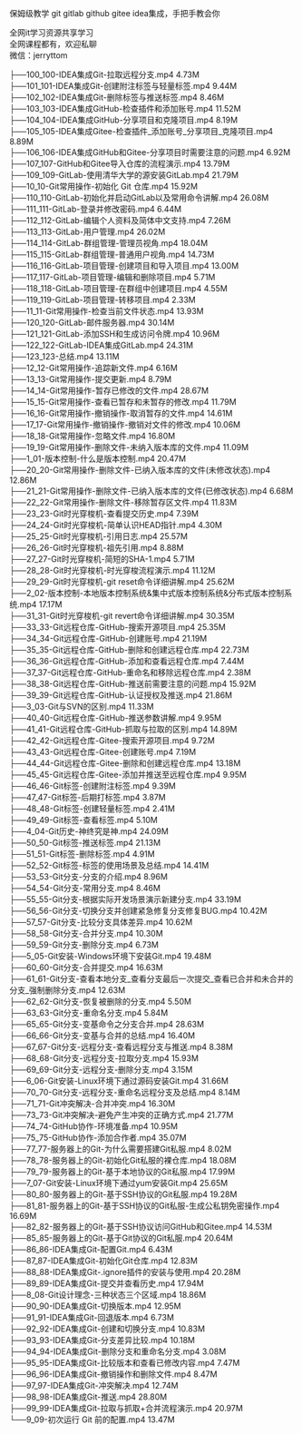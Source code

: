 保姆级教学 git gitlab github gitee idea集成，手把手教会你

全网it学习资源共享学习<br>全网课程都有，欢迎私聊<br>微信：jerryttom<br>

├──100_100-IDEA集成Git-拉取远程分支.mp4 4.73M<br> ├──101_101-IDEA集成Git-创建附注标签与轻量标签.mp4 9.44M<br> ├──102_102-IDEA集成Git-删除标签与推送标签.mp4 8.46M<br> ├──103_103-IDEA集成GitHub-检查插件和添加账号.mp4 11.52M<br> ├──104_104-IDEA集成GitHub-分享项目和克隆项目.mp4 8.19M<br> ├──105_105-IDEA集成Gitee-检查插件_添加账号_分享项目_克隆项目.mp4 8.89M<br> ├──106_106-IDEA集成GitHub和Gitee-分享项目时需要注意的问题.mp4 6.92M<br> ├──107_107-GitHub和Gitee导入仓库的流程演示.mp4 13.79M<br> ├──109_109-GitLab-使用清华大学的源安装GitLab.mp4 21.79M<br> ├──10_10-Git常用操作-初始化 Git 仓库.mp4 15.92M<br> ├──110_110-GitLab-初始化并启动GitLab以及常用命令讲解.mp4 26.08M<br> ├──111_111-GitLab-登录并修改密码.mp4 6.44M<br> ├──112_112-GitLab-编辑个人资料及简体中文支持.mp4 7.26M<br> ├──113_113-GitLab-用户管理.mp4 26.02M<br> ├──114_114-GitLab-群组管理-管理员视角.mp4 18.04M<br> ├──115_115-GitLab-群组管理-普通用户视角.mp4 14.73M<br> ├──116_116-GitLab-项目管理-创建项目和导入项目.mp4 13.00M<br> ├──117_117-GitLab-项目管理-编辑和删除项目.mp4 5.71M<br> ├──118_118-GitLab-项目管理-在群组中创建项目.mp4 4.55M<br> ├──119_119-GitLab-项目管理-转移项目.mp4 2.33M<br> ├──11_11-Git常用操作-检查当前文件状态.mp4 13.93M<br> ├──120_120-GitLab-邮件服务器.mp4 30.14M<br> ├──121_121-GitLab-添加SSH和生成访问令牌.mp4 10.96M<br> ├──122_122-GitLab-IDEA集成GitLab.mp4 24.31M<br> ├──123_123-总结.mp4 13.11M<br> ├──12_12-Git常用操作-追踪新文件.mp4 6.16M<br> ├──13_13-Git常用操作-提交更新.mp4 8.79M<br> ├──14_14-Git常用操作-暂存已修改的文件.mp4 28.67M<br> ├──15_15-Git常用操作-查看已暂存和未暂存的修改.mp4 11.79M<br> ├──16_16-Git常用操作-撤销操作-取消暂存的文件.mp4 14.61M<br> ├──17_17-Git常用操作-撤销操作-撤销对文件的修改.mp4 10.06M<br> ├──18_18-Git常用操作-忽略文件.mp4 16.80M<br> ├──19_19-Git常用操作-删除文件-未纳入版本库的文件.mp4 11.09M<br> ├──1_01-版本控制-什么是版本控制.mp4 20.47M<br> ├──20_20-Git常用操作-删除文件-已纳入版本库的文件(未修改状态).mp4 12.86M<br> ├──21_21-Git常用操作-删除文件-已纳入版本库的文件(已修改状态).mp4 6.68M<br> ├──22_22-Git常用操作-删除文件-移除暂存区文件.mp4 11.83M<br> ├──23_23-Git时光穿梭机-查看提交历史.mp4 7.39M<br> ├──24_24-Git时光穿梭机-简单认识HEAD指针.mp4 4.30M<br> ├──25_25-Git时光穿梭机-引用日志.mp4 25.57M<br> ├──26_26-Git时光穿梭机-祖先引用.mp4 8.88M<br> ├──27_27-Git时光穿梭机-简短的SHA-1.mp4 5.71M<br> ├──28_28-Git时光穿梭机-时光穿梭流程演示.mp4 11.12M<br> ├──29_29-Git时光穿梭机-git reset命令详细讲解.mp4 25.62M<br> ├──2_02-版本控制-本地版本控制系统&amp;集中式版本控制系统&amp;分布式版本控制系统.mp4 17.17M<br> ├──31_31-Git时光穿梭机-git revert命令详细讲解.mp4 30.35M<br> ├──33_33-Git远程仓库-GitHub-搜索开源项目.mp4 25.35M<br> ├──34_34-Git远程仓库-GitHub-创建账号.mp4 21.19M<br> ├──35_35-Git远程仓库-GitHub-删除和创建远程仓库.mp4 22.73M<br> ├──36_36-Git远程仓库-GitHub-添加和查看远程仓库.mp4 7.44M<br> ├──37_37-Git远程仓库-GitHub-重命名和移除远程仓库.mp4 2.38M<br> ├──38_38-Git远程仓库-GitHub-推送前需要注意的问题.mp4 15.92M<br> ├──39_39-Git远程仓库-GitHub-认证授权及推送.mp4 21.86M<br> ├──3_03-Git与SVN的区别.mp4 11.33M<br> ├──40_40-Git远程仓库-GitHub-推送参数讲解.mp4 9.95M<br> ├──41_41-Git远程仓库-GitHub-抓取与拉取的区别.mp4 14.89M<br> ├──42_42-Git远程仓库-Gitee-搜索开源项目.mp4 9.72M<br> ├──43_43-Git远程仓库-Gitee-创建账号.mp4 7.19M<br> ├──44_44-Git远程仓库-Gitee-删除和创建远程仓库.mp4 13.18M<br> ├──45_45-Git远程仓库-Gitee-添加并推送至远程仓库.mp4 9.95M<br> ├──46_46-Git标签-创建附注标签.mp4 9.39M<br> ├──47_47-Git标签-后期打标签.mp4 3.87M<br> ├──48_48-Git标签-创建轻量标签.mp4 2.41M<br> ├──49_49-Git标签-查看标签.mp4 5.10M<br> ├──4_04-Git历史-神终究是神.mp4 24.09M<br> ├──50_50-Git标签-推送标签.mp4 21.13M<br> ├──51_51-Git标签-删除标签.mp4 4.91M<br> ├──52_52-Git标签-标签的使用场景及总结.mp4 14.41M<br> ├──53_53-Git分支-分支的介绍.mp4 8.96M<br> ├──54_54-Git分支-常用分支.mp4 8.46M<br> ├──55_55-Git分支-根据实际开发场景演示新建分支.mp4 33.19M<br> ├──56_56-Git分支-切换分支并创建紧急修复分支修复BUG.mp4 10.42M<br> ├──57_57-Git分支-比较分支具体差异.mp4 10.62M<br> ├──58_58-Git分支-合并分支.mp4 10.30M<br> ├──59_59-Git分支-删除分支.mp4 6.73M<br> ├──5_05-Git安装-Windows环境下安装Git.mp4 19.48M<br> ├──60_60-Git分支-合并提交.mp4 16.63M<br> ├──61_61-Git分支-查看本地分支_查看分支最后一次提交_查看已合并和未合并的分支_强制删除分支.mp4 12.63M<br> ├──62_62-Git分支-恢复被删除的分支.mp4 5.50M<br> ├──63_63-Git分支-重命名分支.mp4 5.84M<br> ├──65_65-Git分支-变基命令之分支合并.mp4 28.63M<br> ├──66_66-Git分支-变基与合并的总结.mp4 16.40M<br> ├──67_67-Git分支-远程分支-查看远程分支与推送.mp4 8.38M<br> ├──68_68-Git分支-远程分支-拉取分支.mp4 15.93M<br> ├──69_69-Git分支-远程分支-删除分支.mp4 3.15M<br> ├──6_06-Git安装-Linux环境下通过源码安装Git.mp4 31.66M<br> ├──70_70-Git分支-远程分支-重命名远程分支及总结.mp4 8.14M<br> ├──71_71-Git冲突解决-合并冲突.mp4 16.30M<br> ├──73_73-Git冲突解决-避免产生冲突的正确方式.mp4 21.77M<br> ├──74_74-GitHub协作-环境准备.mp4 10.95M<br> ├──75_75-GitHub协作-添加合作者.mp4 35.07M<br> ├──77_77-服务器上的Git-为什么需要搭建Git私服.mp4 8.02M<br> ├──78_78-服务器上的Git-初始化Git私服的裸仓库.mp4 18.08M<br> ├──79_79-服务器上的Git-基于本地协议的Git私服.mp4 17.99M<br> ├──7_07-Git安装-Linux环境下通过yum安装Git.mp4 25.65M<br> ├──80_80-服务器上的Git-基于SSH协议的Git私服.mp4 19.28M<br> ├──81_81-服务器上的Git-基于SSH协议的Git私服-生成公私钥免密操作.mp4 16.69M<br> ├──82_82-服务器上的Git-基于SSH协议访问GitHub和Gitee.mp4 14.53M<br> ├──85_85-服务器上的Git-基于Git协议的Git私服.mp4 20.64M<br> ├──86_86-IDEA集成Git-配置Git.mp4 6.43M<br> ├──87_87-IDEA集成Git-初始化Git仓库.mp4 12.83M<br> ├──88_88-IDEA集成Git-.ignore插件的安装与使用.mp4 20.28M<br> ├──89_89-IDEA集成Git-提交并查看历史.mp4 17.94M<br> ├──8_08-Git设计理念-三种状态三个区域.mp4 18.86M<br> ├──90_90-IDEA集成Git-切换版本.mp4 12.95M<br> ├──91_91-IDEA集成Git-回退版本.mp4 6.73M<br> ├──92_92-IDEA集成Git-创建和切换分支.mp4 10.83M<br> ├──93_93-IDEA集成Git-分支差异比较.mp4 10.18M<br> ├──94_94-IDEA集成Git-删除分支和重命名分支.mp4 3.08M<br> ├──95_95-IDEA集成Git-比较版本和查看已修改内容.mp4 7.47M<br> ├──96_96-IDEA集成Git-撤销操作和删除文件.mp4 8.47M<br> ├──97_97-IDEA集成Git-冲突解决.mp4 12.74M<br> ├──98_98-IDEA集成Git-推送.mp4 28.80M<br> ├──99_99-IDEA集成Git-拉取与抓取+合并流程演示.mp4 20.97M<br> └──9_09-初次运行 Git 前的配置.mp4 13.47M